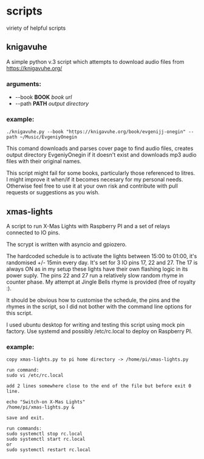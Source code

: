 # scripts
viriety of helpful scripts

## knigavuhe

A simple python v.3 script which attempts to download audio files from 
https://knigavuhe.org/

### arguments:
-  --book __BOOK__  _book url_
-  --path __PATH__  _output directory_

### example:
```
./knigavuhe.py --book "https://knigavuhe.org/book/evgenijj-onegin" --path ~/Music/EvgeniyOnegin
```
This comand downloads and parses cover page to find audio files, creates output directory EvgeniyOnegin if it doesn't exist and downloads mp3 audio files with their original names.

This script might fail for some books, particularly those referenced to litres. I might improve it when/if it becomes necesary for my personal needs. Otherwise feel free to use it at your own risk and contribute with pull requests or suggestions as you wish.


## xmas-lights

A script to run X-Mas Lights with Raspberry PI and a set of relays connected to IO pins.

The scrypt is written with asyncio and gpiozero.

The hardcoded schedule is to activate the lights between 15:00 to 01:00, it's randomised +/- 15min every day. It's set for 3 IO pins 17, 22 and 27. The 17 is always ON as in my setup these lights have their own flashing logic in its power suply. The pins 22 and 27 run a relatively slow random rhyme in counter phase. My attempt at Jingle Bells rhyme is provided (free of royalty :).

It should be obvious how to customise the schedule, the pins and the rhymes in the script, so I did not bother with the command line options for this script.

I used ubuntu desktop for writing and testing this script using mock pin factory. Use systemd and possibly /etc/rc.local to deploy on Raspberry PI.

### example:
```
copy xmas-lights.py to pi home directory -> /home/pi/xmas-lights.py

run command:
sudo vi /etc/rc.local

add 2 lines somewhere close to the end of the file but before exit 0 line.

echo "Switch-on X-Mas Lights"
/home/pi/xmas-lights.py &

save and exit.

run commands:
sudo systemctl stop rc.local
sudo systemctl start rc.local
or
sudo systemctl restart rc.local
```
